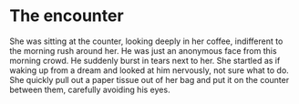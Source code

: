 # The encounter

She was sitting at the counter, looking deeply in her coffee, indifferent to the morning rush around her. He was just an anonymous face from this morning crowd.
He suddenly burst in tears next to her. She startled as if waking up from a dream and looked at him nervously, not sure what to do. She quickly pull out a paper tissue out of her bag and put it on the counter between them, carefully avoiding his eyes.

